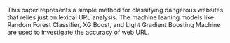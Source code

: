 This paper represents a simple method for classifying dangerous websites that relies just on lexical URL analysis. The machine leaning models like Random Forest Classifier, XG Boost, and Light Gradient Boosting Machine are used to investigate the accuracy of web URL.
